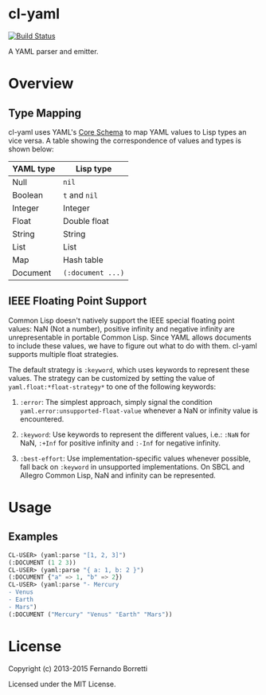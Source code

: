 # cl-yaml

[![Build Status](https://travis-ci.org/eudoxia0/cl-yaml.svg?branch=master)](https://travis-ci.org/eudoxia0/cl-yaml)

A YAML parser and emitter.

# Overview

## Type Mapping

cl-yaml uses YAML's [Core Schema][core-schema] to map YAML values to Lisp types
an vice versa. A table showing the correspondence of values and types is shown
below:

| YAML type  | Lisp type         |
| ---------- | ----------------- |
| Null       | `nil`             |
| Boolean    | `t` and `nil`     |
| Integer    | Integer           |
| Float      | Double float      |
| String     | String            |
| List       | List              |
| Map        | Hash table        |
| Document   | `(:document ...)` |

## IEEE Floating Point Support

Common Lisp doesn't natively support the IEEE special floating point values: NaN
(Not a number), positive infinity and negative infinity are unrepresentable in
portable Common Lisp. Since YAML allows documents to include these values, we
have to figure out what to do with them. cl-yaml supports multiple float
strategies.

The default strategy is `:keyword`, which uses keywords to represent these
values. The strategy can be customized by setting the value of
`yaml.float:*float-strategy*` to one of the following keywords:

1. `:error`: The simplest approach, simply signal the condition
   `yaml.error:unsupported-float-value` whenever a NaN or infinity value is
   encountered.

2. `:keyword`: Use keywords to represent the different values, i.e.: `:NaN` for
   NaN, `:+Inf` for positive infinity and `:-Inf` for negative infinity.

3. `:best-effort`: Use implementation-specific values whenever possible, fall
   back on `:keyword` in unsupported implementations. On SBCL and Allegro Common
   Lisp, NaN and infinity can be represented.

# Usage

## Examples

```lisp
CL-USER> (yaml:parse "[1, 2, 3]")
(:DOCUMENT (1 2 3))
CL-USER> (yaml:parse "{ a: 1, b: 2 }")
(:DOCUMENT {"a" => 1, "b" => 2})
CL-USER> (yaml:parse "- Mercury
- Venus
- Earth
- Mars")
(:DOCUMENT ("Mercury" "Venus" "Earth" "Mars"))
```

[core-schema]: http://www.yaml.org/spec/1.2/spec.html#id2804923

# License

Copyright (c) 2013-2015 Fernando Borretti

Licensed under the MIT License.
